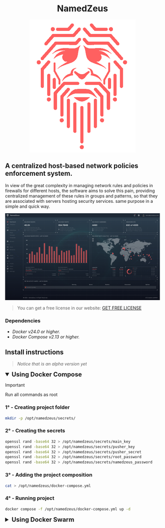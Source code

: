 <h1 align="center">NamedZeus</h1>
<div align="center"><img src="images/zeus-logo-theme-red.png" /></div>

## A centralized host-based network policies enforcement system. 

In view of the great complexity in managing network rules and policies in firewalls for different hosts, the software aims to solve this pain, providing centralized management of these rules in groups and patterns, so that they are associated with servers hosting security services. same purpose in a simple and quick way. 

![DEMO](images/demo.png)

> You can get a free license in our website: <a href="https://namedzeus.com/pricing">GET FREE LICENSE</a>

### Dependencies

- *Docker v24.0 or higher.*
- *Docker Compose v2.13 or higher.*

## Install instructions

> *Notice that is an alpha version yet*

<details open>
  <summary style="font-size: 20px;"><strong>Using Docker Compose</strong></summary>

  > [!IMPORTANT]
  >
  > Run all commands as root

  ### 1° - Creating project folder

  ```bash
  mkdir -p /opt/namedzeus/secrets/
  ```

  ### 2° - Creating the secrets

  ```bash
  openssl rand -base64 32 > /opt/namedzeus/secrets/main_key
  openssl rand -base64 32 > /opt/namedzeus/secrets/pusher_key
  openssl rand -base64 32 > /opt/namedzeus/secrets/pusher_secret
  openssl rand -base64 32 > /opt/namedzeus/secrets/root_password
  openssl rand -base64 32 > /opt/namedzeus/secrets/namedzeus_password
  ```

  ### 3° - Adding the project composition

  ```bash
  cat > /opt/namedzeus/docker-compose.yml
  ```


  ### 4° - Running project

  ```bash
  docker compose -f /opt/namedzeus/docker-compose.yml up -d
  ```
</details>

<details>
  <summary style="font-size: 20px;"><strong>Using Docker Swarm</strong></summary>

  > [!IMPORTANT]
  >
  > Run all commands as root

  ### 1° - Creating project folder

  ```bash
  mkdir -p /opt/namedzeus/
  ```

  ### 2° - Creating the secrets

  ```bash
  openssl rand -base64 32 | docker secret create main_key -
  openssl rand -base64 32 | docker secret create pusher_key -
  openssl rand -base64 32 | docker secret create pusher_secret -
  openssl rand -base64 32 | docker secret create root_password -
  openssl rand -base64 32 | docker secret create namedzeus_password -
  ```

  ### 3° - Adding the project composition

  ```bash
  cat > /opt/namedzeus/docker-swarm.yml
  ```

  ### 4° - Running project

  ```bash
  docker stack deploy -c /opt/namedzeus/docker-swarm.yml namedzeus
  ```
</details>
